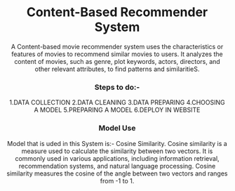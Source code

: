 <div align="center">
  <h1>Content-Based Recommender System</h1>
 
 A Content-based movie recommender system uses the characteristics or features of movies to recommend similar movies to users. It analyzes the content of movies, such as genre, plot keywords, actors, directors, and other relevant attributes, to find patterns and similaritieS.
 
 <h3>Steps to do:-</h3>
 
 1.DATA COLLECTION
 2.DATA CLEANING
 3.DATA PREPARING
 4.CHOOSING A MODEL
 5.PREPARING A MODEL
 6.DEPLOY IN WEBSITE
 
 <h3>Model Use</h3>
 Model that is uded in this System is:- Cosine  Similarity.
 Cosine similarity is a measure used to calculate the similarity between two vectors. It is commonly used in various applications, including information retrieval, recommendation systems, and natural language processing. Cosine similarity measures the cosine of the angle between two vectors and ranges from -1 to 1.
